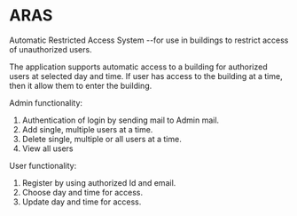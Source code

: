 # ARAS
Automatic Restricted Access System
--for use in buildings to restrict access of unauthorized users.

The application supports automatic access to a building for authorized users at selected day and time.
If user has access to the building at a time, then it allow them to enter the building.

Admin functionality:
1.  Authentication of login by sending mail to Admin mail.
2.  Add single, multiple users at a time.
3.  Delete single, multiple or all users at a time.
4.  View all users

User functionality:
1.  Register by using authorized Id and email.
2.  Choose day and time for access.
3.  Update day and time for access. 

